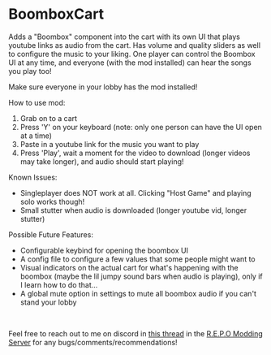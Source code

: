 # BoomboxCart 

Adds a "Boombox" component into the cart with its own UI that plays youtube links as audio from the cart. 
Has volume and quality sliders as well to configure the music to your liking. One player can control the 
Boombox UI at any time, and everyone (with the mod installed) can hear the songs you play too!

<p>Make sure everyone in your lobby has the mod installed!</p>

<p>How to use mod:</p>
<ol>
    <li>Grab on to a cart</li>
    <li>Press 'Y' on your keyboard (note: only one person can have the UI open at a time)</li>
    <li>Paste in a youtube link for the music you want to play</li>
    <li>Press 'Play', wait a moment for the video to download (longer videos may take longer), and audio should start playing!</li>
</ol>
<p>Known Issues:</p>
<ul>
    <li>Singleplayer does NOT work at all. Clicking "Host Game" and playing solo works though!</li>
    <li>Small stutter when audio is downloaded (longer youtube vid, longer stutter)</li>
</ul>

<p>Possible Future Features:</p>
<ul>
    <li>Configurable keybind for opening the boombox UI</li>
    <li>A config file to configure a few values that some people might want to</li>
    <li>Visual indicators on the actual cart for what's happening with the boombox (maybe the lil jumpy sound bars when audio is playing), only if I learn how to do that...</li>
    <li>A global mute option in settings to mute all boombox audio if you can't stand your lobby</li>
</ul>
<br>
<p>Feel free to reach out to me on discord in <a href="https://discord.com/channels/1344557689979670578/1348739189109166120">this thread</a> in the <a href="https://discord.gg/WXEgqvJa">R.E.P.O Modding Server</a> for any bugs/comments/recommendations!</p>
